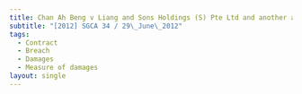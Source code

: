 ```yaml
---
title: Chan Ah Beng v Liang and Sons Holdings (S) Pte Ltd and another application
subtitle: "[2012] SGCA 34 / 29\_June\_2012"
tags:
  - Contract
  - Breach
  - Damages
  - Measure of damages
layout: single
---
```


